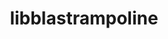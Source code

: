 ---
title: "libblastrampoline"
layout: cache
categories: [package, develop-2025-02-02]
meta: {"versions": ["5.11.0"], "compilers": ["gcc@=11.4.0"], "oss": ["ubuntu22.04"], "platforms": ["linux"], "targets": ["x86_64_v3"], "stacks": ["e4s", "root", "tutorial"], "num_specs": 1, "num_specs_by_stack": {"tutorial": 1, "e4s": 1, "root": 1}}
spec_details: [{"hash": "tnk3dvtczrmuilcw7w3i4llys72vz7oj", "compiler": "gcc@=11.4.0", "versions": ["5.11.0"], "os": "ubuntu22.04", "platform": "linux", "target": "x86_64_v3", "variants": ["build_system=makefile"], "stacks": ["tutorial", "e4s", "root"], "size": "-", "tarball": "https://binaries.spack.io/develop-2025-02-02/build_cache/linux-ubuntu22.04-x86_64_v3/gcc-11.4.0/libblastrampoline-5.11.0/linux-ubuntu22.04-x86_64_v3-gcc-11.4.0-libblastrampoline-5.11.0-tnk3dvtczrmuilcw7w3i4llys72vz7oj.spack"}]
---